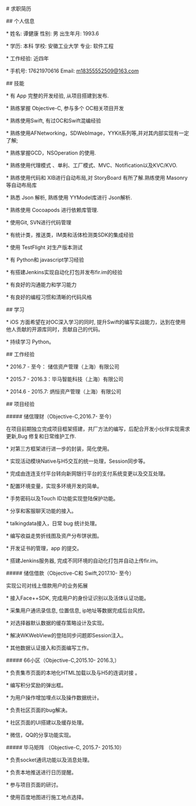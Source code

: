 \# 求职简历

 

\## 个人信息

 

\* 姓名: 谭健康                  性别: 男                       出生年月: 1993.6

\* 学历: 本科                学校: 安徽工业大学                            专业: 软件工程

\* 工作经验: 近四年

\* 手机号:  17621970616       Email: m18355552509@163.com

 

\## 技能

 

\* 有 App 完整的开发经验,  从项目搭建到发布.

\* 熟练掌握 Objective-C, 参与多个 OC相关项目开发

\* 熟练使用Swift, 有过OC和Swift混编经验

\* 熟练使用AFNetworking，SDWebImage，YYKit系列等,并对其内部实现有一定了解;

\* 熟练掌握GCD，NSOperation 的使用.

\* 熟练使用代理模式 、单利、工厂模式、MVC、Notification以及KVC/KVO.

\* 熟练使用代码和 XIB进行自动布局,对 StoryBoard 有所了解.熟练使用 Masonry 等自动布局库

\* 熟悉 Json 解析, 熟练使用 YYModel库进行 Json解析.

\* 熟练使用 Cocoapods 进行依赖库管理.

\* 使用Git, SVN进行代码管理

\* 有统计类，推送类，IM类和活体检测类SDK的集成经验

\* 使用 TestFlight 对生产版本测试

\* 有 Python和 javascript学习经验

\* 有搭建Jenkins实现自动化打包并发布fir.im的经验

\* 有良好的沟通能力和学习能力

\* 有良好的编程习惯和清晰的代码风格

 

\## 学习

 

\* iOS 方面希望在对OC深入学习的同时, 提升Swift的编写实战能力，达到在使用他人贡献的开源库同时，贡献自己的代码。

\* 持续学习 Python。

 

\## 工作经验

 

\* 2016.7 - 至今： 储信资产管理（上海）有限公司

\* 2015.7 - 2016.3：毕马智能科技（上海）有限公司

\* 2014.6 - 2015.7:  炳恒资产管理（上海）有限公司

 

\## 项目经验

 

\##### 储信理财（Objective-C,2016.7- 至今）

 

在项目前期独立完成项目框架搭建，共厂方法的编写，后配合开发小伙伴实现需求更新,Bug 修复和日常维护工作.

 

\* 对第三方框架进行进一步的封装，简化使用。

\* 实现活动模块Native与H5交互的统一处理，Session同步等。

\* 完成由连连支付平台转向新网银行平台的支付系统变更以及交互处理。

\* 配置环境变量，实现多环境开发的简单。

\* 手势密码以及Touch ID功能实现登陆保护功能。

\* 分享和客服聊天功能的接入。

\*  talkingdata接入，日常 bug 统计处理。

\* 编写收益走势折线图及资产分布饼状图。

\* 开发证书的管理，app 的提交。

\* 搭建Jenkins服务器, 完成不同环境的自动化打包并自动上传fir.im。

 

\##### 储信借款（Objective-C和 Swift,2017.10- 至今）

 

实现公司对线上借款用户的业务拓展

 

\* 接入Face++SDK, 完成用户的身份证识别以及活体认证功能。

\* 采集用户通讯录信息, 位置信息, ip地址等数据完成后台风控。

\* 对选择器默认数据的缓存策略设计及实现。

\* 解决WKWebView的登陆同步问题即Session注入。

\* 其他数据认证接入和页面编写工作。

 

\##### 66小区（Objective-C,2015.10- 2016.3,）

 

\* 负责集市页面的本地化HTML加载以及与H5的连调对接 。

\* 编写积分奖励的弹出框。

\* 为用户操作增加埋点以及操作数据统计。

\* 负责社区页面的bug解决。

\* 社区页面的UI搭建以及缓存处理。

\* 微信，QQ的分享功能实现。

 

\##### 毕马矩阵 （Objective-C, 2015.7- 2015.10）

 

\* 负责socket通讯功能以及消息处理。

\* 负责本地推送进行日历提醒。

\* 参与项目页面的研讨。

\* 使用百度地图进行施工地点选择。

 